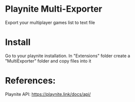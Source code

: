 # Playnite Multi-Exporter

Export your multiplayer games list to text file

# Install
Go to your playnite installation.
In "Extensions" folder create a "MultiExporter" folder and copy files into it

# References:
Playnite API: https://playnite.link/docs/api/